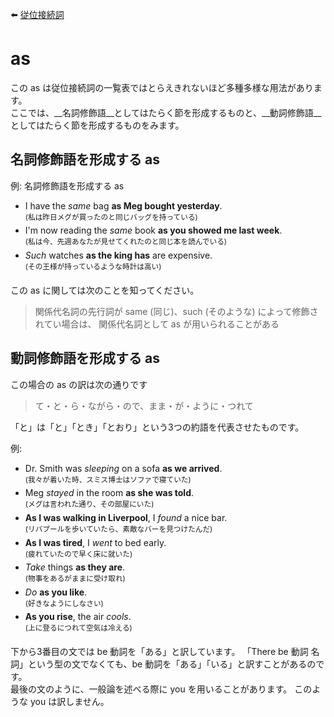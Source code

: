 :arrow_left: [従位接続詞](02-chapter-2.md)

# as
この as は従位接続詞の一覧表ではとらえきれないほど多種多様な用法があります。  
ここでは、__名詞修飾語__としてはたらく節を形成するものと、__動詞修飾語__としてはたらく節を形成するものをみます。

## 名詞修飾語を形成する as
例: 名詞修飾語を形成する as
- I have the _same_ bag __as Meg bought yesterday__.  
  <sup>(私は昨日メグが買ったのと同じバッグを持っている)</sup>
- I'm now reading the _same_ book __as you showed me last week__.  
  <sup>(私は今、先週あなたが見せてくれたのと同じ本を読んでいる)</sup>
- _Such_ watches __as the king has__ are expensive.  
  <sup>(その王様が持っているような時計は高い)</sup>

この as に関しては次のことを知ってください。

> 関係代名詞の先行詞が same (同じ)、such (そのような) によって修飾されてい場合は、
> 関係代名詞として as が用いられることがある

## 動詞修飾語を形成する as
この場合の as の訳は次の通りです

> て・と・ら・ながら・ので、まま・が・ように・つれて

「と」は「と」「とき」「とおり」という3つの約語を代表させたものです。

例:
- Dr. Smith was _sleeping_ on a sofa __as we arrived__.  
  <sup>(我々が着いた時、スミス博士はソファで寝ていた)</sup>
- Meg _stayed_ in the room __as she was told__.  
  <sup>(メグは言われた通り、その部屋にいた)</sup>
- __As I was walking in Liverpool__, I _found_ a nice bar.  
  <sup>(リバプールを歩いていたら、素敵なバーを見つけたんだ)</sup>
- __As I was tired__, I _went_ to bed early.  
  <sup>(疲れていたので早く床に就いた)</sup>
- _Take_ things __as they are__.  
  <sup>(物事をあるがままに受け取れ)</sup>
- _Do_ __as you like__.  
  <sup>(好きなようにしなさい)</sup>
- __As you rise__, the air _cools_.  
  <sup>(上に登るにつれて空気は冷える)</sup>

下から3番目の文では be 動詞を「ある」と訳しています。
「There be 動詞 名詞」という型の文でなくても、be 動詞を「ある」「いる」と訳すことがあるのです。  
最後の文のように、一般論を述べる際に you を用いることがあります。
このような you は訳しません。
